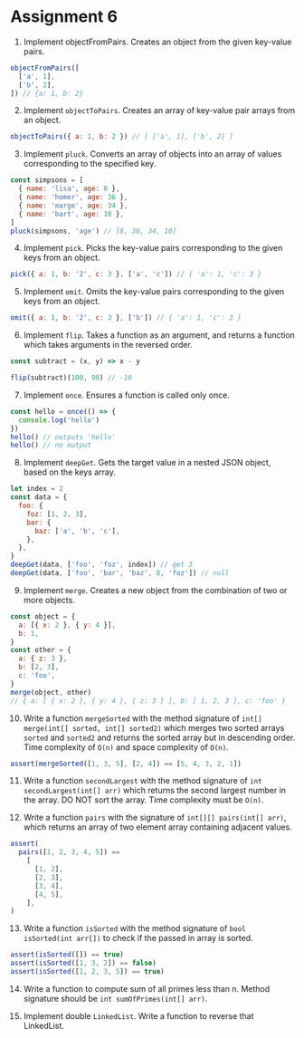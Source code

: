 # Assignment 6

1. Implement objectFromPairs. Creates an object from the given key-value pairs.

```js
objectFromPairs([
  ['a', 1],
  ['b', 2],
]) // {a: 1, b: 2}
```

2. Implement `objectToPairs`. Creates an array of key-value pair arrays from an
   object.

```js
objectToPairs({ a: 1, b: 2 }) // [ ['a', 1], ['b', 2] ]
```

3. Implement `pluck`. Converts an array of objects into an array of values
   corresponding to the specified key.

```js
const simpsons = [
  { name: 'lisa', age: 8 },
  { name: 'homer', age: 36 },
  { name: 'marge', age: 34 },
  { name: 'bart', age: 10 },
]
pluck(simpsons, 'age') // [8, 36, 34, 10]
```

4. Implement `pick`. Picks the key-value pairs corresponding to the given keys
   from an object.

```js
pick({ a: 1, b: '2', c: 3 }, ['a', 'c']) // { 'a': 1, 'c': 3 }
```

5. Implement `omit`. Omits the key-value pairs corresponding to the given keys
   from an object.

```js
omit({ a: 1, b: '2', c: 3 }, ['b']) // { 'a': 1, 'c': 3 }
```

6. Implement `flip`. Takes a function as an argument, and returns a function
   which takes arguments in the reversed order.

```js
const subtract = (x, y) => x - y

flip(subtract)(100, 90) // -10
```

7. Implement `once`. Ensures a function is called only once.

```js
const hello = once(() => {
  console.log('hello')
})
hello() // outputs 'hello'
hello() // no output
```

8. Implement `deepGet`. Gets the target value in a nested JSON object, based on
   the keys array.

```js
let index = 2
const data = {
  foo: {
    foz: [1, 2, 3],
    bar: {
      baz: ['a', 'b', 'c'],
    },
  },
}
deepGet(data, ['foo', 'foz', index]) // get 3
deepGet(data, ['foo', 'bar', 'baz', 8, 'foz']) // null
```

9. Implement `merge`. Creates a new object from the combination of two or more
   objects.

```js
const object = {
  a: [{ x: 2 }, { y: 4 }],
  b: 1,
}
const other = {
  a: { z: 3 },
  b: [2, 3],
  c: 'foo',
}
merge(object, other)
// { a: [ { x: 2 }, { y: 4 }, { z: 3 } ], b: [ 1, 2, 3 ], c: 'foo' }
```

10. Write a function `mergeSorted` with the method signature of
    `int[] merge(int[] sorted, int[] sorted2)` which merges two sorted arrays
    `sorted` and `sorted2` and returns the sorted array but in descending order.
    Time complexity of `O(n)` and space complexity of `O(n)`.

```js
assert(mergeSorted([1, 3, 5], [2, 4]) == [5, 4, 3, 2, 1])
```

11. Write a function `secondLargest` with the method signature of
    `int secondLargest(int[] arr)` which returns the second largest number in
    the array. DO NOT sort the array. Time complexity must be `O(n)`.

12. Write a function `pairs` with the signature of `int[][] pairs(int[] arr)`,
    which returns an array of two element array containing adjacent values.

```js
assert(
  pairs([1, 2, 3, 4, 5]) ==
    [
      [1, 2],
      [2, 3],
      [3, 4],
      [4, 5],
    ],
)
```

13. Write a function `isSorted` with the method signature of
    `bool isSorted(int arr[])` to check if the passed in array is sorted.

```js
assert(isSorted([]) == true)
assert(isSorted([1, 3, 2]) == false)
assert(isSorted([1, 2, 3, 5]) == true)
```

14. Write a function to compute sum of all primes less than n. Method signature
    should be `int sumOfPrimes(int[] arr)`.

15. Implement double `LinkedList`. Write a function to reverse that LinkedList.
